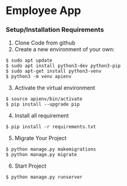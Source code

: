 # Employee App

### Setup/Installation Requirements
1. Clone Code from github
2. Create a new environment of your own:
```
$ sudo apt update
$ sudo apt install python3-dev python3-pip
$ sudo apt-get install python3-venv
$ python3 -m venv apienv
```
3. Activate the virtual environment
```
$ source apienv/bin/activate
$ pip install --upgrade pip
```
4. Install all requirement
```
$ pip install -r requirements.txt
```
5. Migrate Your Project
```
$ python manage.py makemigrations
$ python manage.py migrate
```
6. Start Project
```
$ python manage.py runserver
```